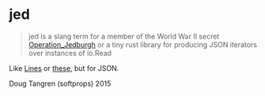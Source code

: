 # jed

> jed is  a slang term for a member of the World War II secret [Operation_Jedburgh](http://en.wikipedia.org/wiki/Operation_Jedburgh) or a tiny rust library for producing JSON iterators over instances of io.Read

Like [Lines](https://doc.rust-lang.org/core/str/struct.Lines.html) or [these](https://doc.rust-lang.org/serialize/?search=Iter), but for JSON.

Doug Tangren (softprops) 2015
